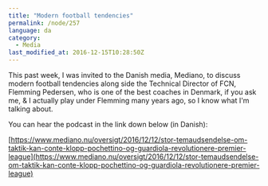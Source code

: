 ```yaml
---
title: "Modern football tendencies"
permalink: /node/257
language: da
category:
  - Media
last_modified_at: 2016-12-15T10:28:50Z
---
```


This past week, I was invited to the Danish media, Mediano, to discuss modern football tendencies along side the Technical Director of FCN, Flemming Pedersen, who is one of the best coaches in Denmark, if you ask me, & I actually play under Flemming many years ago, so I know what I'm talking about.

You can hear the podcast in the link down below (in Danish):

[https://www.mediano.nu/oversigt/2016/12/12/stor-temaudsendelse-om-taktik-kan-conte-klopp-pochettino-og-guardiola-revolutionere-premier-league](https://www.mediano.nu/oversigt/2016/12/12/stor-temaudsendelse-om-taktik-kan-conte-klopp-pochettino-og-guardiola-revolutionere-premier-league)
